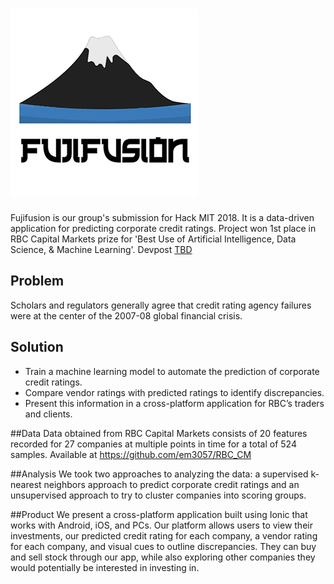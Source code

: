 # ![Fujifusion](media/logo.png)

Fujifusion is our group's submission for Hack MIT 2018.  It is a data-driven application for predicting corporate credit ratings. Project won 1st place in RBC Capital Markets prize for 'Best Use of Artificial Intelligence, Data Science, & Machine Learning'. Devpost [TBD](https://devpost.com/software/fujifusion-hackmit2018)

## Problem
Scholars and regulators generally agree that credit rating agency failures were at the center of the 2007-08 global financial crisis.

## Solution
* Train a machine learning model to automate the prediction of corporate credit ratings.
* Compare vendor ratings with predicted ratings to identify discrepancies.
* Present this information in a cross-platform application for RBC’s traders and clients.

##Data 
Data obtained from RBC Capital Markets consists of 20 features recorded for 27 companies at multiple points in time for a total of 524 samples. Available at https://github.com/em3057/RBC_CM

##Analysis
We took two approaches to analyzing the data: a supervised k-nearest neighbors approach to predict corporate credit ratings and an unsupervised approach to try to cluster companies into scoring groups.

##Product
We present a cross-platform application built using Ionic that works with Android, iOS, and PCs. Our platform allows users to view their investments, our predicted credit rating for each company, a vendor rating for each company, and visual cues to outline discrepancies. They can buy and sell stock through our app, while also exploring other companies they would potentially be interested in investing in.